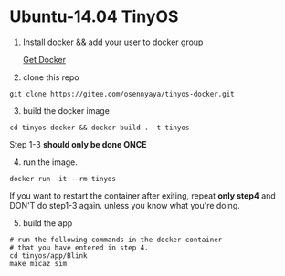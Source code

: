 # Ubuntu-14.04 TinyOS

1. Install docker && add your user to docker group

    [Get Docker](https://docs.docker.com/get-docker/)

2. clone this repo

```
git clone https://gitee.com/osennyaya/tinyos-docker.git
```

3. build the docker image

```
cd tinyos-docker && docker build . -t tinyos
```

Step 1-3 **should only be done ONCE**

4. run the image.

```
docker run -it --rm tinyos
```

If you want to restart the container after exiting, repeat 
**only step4** and DON'T do step1-3 again. unless you know 
what you're doing.

5. build the app

```
# run the following commands in the docker container
# that you have entered in step 4.
cd tinyos/app/Blink
make micaz sim
```

